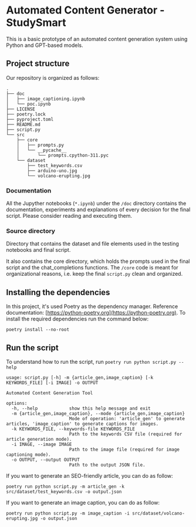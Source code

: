 # Automated Content Generator - StudySmart

This is a basic prototype of an automated content generation system using Python and GPT-based models. 

## Project structure

Our repository is organized as follows:

```
.
├── doc
│   ├── image_captioning.ipynb
│   └── poc.ipynb
├── LICENSE
├── poetry.lock
├── pyproject.toml
├── README.md
├── script.py
└── src
    ├── core
    │   ├── prompts.py
    │   └── __pycache__
    │       └── prompts.cpython-311.pyc
    └── dataset
        ├── test_keywords.csv
        ├── arduino-uno.jpg
        └── volcano-erupting.jpg
```

### Documentation

All the Jupyther notebooks (`*.ipynb`) under the `/doc` directory contains the documentation, experiments and explanations of every decision for the final script. Please consider reading and executing them.

### Source directory

Directory that contains the dataset and file elements used in the testing notebooks and final script. 

It also contains the core directory, which holds the prompts used in the final script and the chat_completions functions. The `/core` code is meant for organizational reasons, i.e. keep the final `script.py` clean and organized.

## Installing the dependencies

In this project, it's used Poetry as the dependency manager. Reference documentation: [https://python-poetry.org](https://python-poetry.org). To install the required dependencies run the command below:

```
poetry install --no-root
```

## Run the script

To understand how to run the script, run `poetry run python script.py --help`

```
usage: script.py [-h] -m {article_gen,image_caption} [-k KEYWORDS_FILE] [-i IMAGE] -o OUTPUT

Automated Content Generation Tool

options:
  -h, --help            show this help message and exit
  -m {article_gen,image_caption}, --mode {article_gen,image_caption}
                        Mode of operation: 'article_gen' to generate articles, 'image_caption' to generate captions for images.
  -k KEYWORDS_FILE, --keywords-file KEYWORDS_FILE
                        Path to the keywords CSV file (required for article generation mode).
  -i IMAGE, --image IMAGE
                        Path to the image file (required for image captioning mode).
  -o OUTPUT, --output OUTPUT
                        Path to the output JSON file.
```

If you want to generate an SEO-friendly article, you can do as follow:

```
poetry run python script.py -m article_gen -k src/dataset/test_keywords.csv -o output.json
```

If you want to generate an image caption, you can do as follow:

```
poetry run python script.py -m image_caption -i src/dataset/volcano-erupting.jpg -o output.json
```